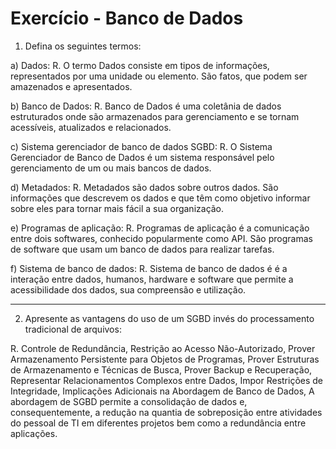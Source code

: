 # Exercício - Banco de Dados

1. Defina os seguintes termos:

a) Dados:
R. O termo Dados consiste em tipos de informações, representados por uma unidade ou elemento. São fatos, que podem ser amazenados e apresentados.

b) Banco de Dados:
R. Banco de Dados é uma coletânia de dados estruturados onde são armazenados para gerenciamento e se tornam acessíveis, atualizados e relacionados.

c) Sistema gerenciador de banco de dados SGBD:
R. O Sistema Gerenciador de Banco de Dados é um sistema responsável pelo gerenciamento de um ou mais bancos de dados.

d) Metadados:
R. Metadados são dados sobre outros dados. São informações que descrevem os dados e que têm como objetivo informar sobre eles para tornar mais fácil a sua organização.

e) Programas de aplicação:
R. Programas de aplicação é a comunicação entre dois softwares, conhecido popularmente como API. São programas de software que usam um banco de dados para realizar tarefas.

f) Sistema de banco de dados:
R. Sistema de banco de dados é é a interação entre dados, humanos, hardware e software que permite a acessibilidade dos dados, sua compreensão e utilização.

------------------------------------------------------------------------------------------------------------------

2. Apresente as vantagens do uso de um SGBD invés do processamento tradicional de arquivos:

R. Controle de Redundância, 
Restrição ao Acesso Não-Autorizado, 
Prover Armazenamento Persistente para Objetos de Programas, 
Prover Estruturas de Armazenamento e Técnicas de Busca, 
Prover Backup e Recuperação, 
Representar Relacionamentos Complexos entre Dados, 
Impor Restrições de Integridade, 
Implicações Adicionais na Abordagem de Banco de Dados,
A abordagem de SGBD permite a consolidação de dados e, consequentemente, a redução na quantia de sobreposição entre atividades do pessoal de TI em diferentes projetos bem como a redundância entre aplicações.
